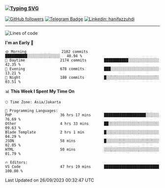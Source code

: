 ### [![Typing SVG](https://readme-typing-svg.herokuapp.com?font=lato&size=22&lines=Hi+There+👋)](https://git.io/typing-svg) 

[![GitHub followers](https://img.shields.io/github/followers/hanifazzuhdi?label=Follow&style=social)](https://github.com/hanifazzuhdi/?tab=follow) 
[![Telegram Badge](https://img.shields.io/badge/-hanif0198-blue?style=social&logo=telegram&link=https://www.t.me/hanif0198/)](https://www.t.me/hanif0198/) 
[![Linkedin: hanifazzuhdi](https://img.shields.io/badge/-hanifazzuhdi-blue?style=flat-square&logo=Linkedin&logoColor=white&link=https://www.linkedin.com/in/hanif-az-zuhdi-69688019b/)](https://www.linkedin.com/in/hanif-az-zuhdi-69688019b/) 

<hr/>

<!--START_SECTION:waka-->
![Lines of code](https://img.shields.io/badge/From%20Hello%20World%20I%27ve%20Written-32.3%20million%20lines%20of%20code-blue)

**I'm an Early 🐤** 

```text
🌞 Morning                2102 commits        ██████████░░░░░░░░░░░░░░░   40.94 % 
🌆 Daytime                2174 commits        ███████████░░░░░░░░░░░░░░   42.35 % 
🌃 Evening                678 commits         ███░░░░░░░░░░░░░░░░░░░░░░   13.21 % 
🌙 Night                  180 commits         █░░░░░░░░░░░░░░░░░░░░░░░░   03.51 % 
```


📊 **This Week I Spent My Time On** 

```text
🕑︎ Time Zone: Asia/Jakarta

💬 Programming Languages: 
PHP                      36 hrs 17 mins      ███████████████████░░░░░░   76.69 % 
Other                    4 hrs 33 mins       ██░░░░░░░░░░░░░░░░░░░░░░░   09.63 % 
Blade Template           2 hrs 1 min         █░░░░░░░░░░░░░░░░░░░░░░░░   04.29 % 
JSON                     58 mins             █░░░░░░░░░░░░░░░░░░░░░░░░   02.05 % 
HTML                     50 mins             ░░░░░░░░░░░░░░░░░░░░░░░░░   01.79 % 

🔥 Editors: 
VS Code                  47 hrs 19 mins      █████████████████████████   100.00 % 
```


 Last Updated on 26/09/2023 00:32:47 UTC
<!--END_SECTION:waka-->
